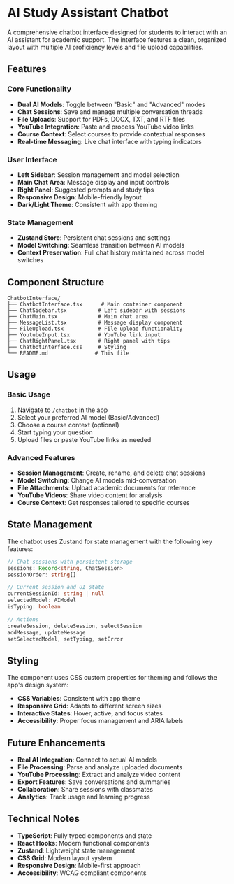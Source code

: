 # AI Study Assistant Chatbot

A comprehensive chatbot interface designed for students to interact with an AI assistant for academic support. The interface features a clean, organized layout with multiple AI proficiency levels and file upload capabilities.

## Features

### Core Functionality
- **Dual AI Models**: Toggle between "Basic" and "Advanced" modes
- **Chat Sessions**: Save and manage multiple conversation threads
- **File Uploads**: Support for PDFs, DOCX, TXT, and RTF files
- **YouTube Integration**: Paste and process YouTube video links
- **Course Context**: Select courses to provide contextual responses
- **Real-time Messaging**: Live chat interface with typing indicators

### User Interface
- **Left Sidebar**: Session management and model selection
- **Main Chat Area**: Message display and input controls
- **Right Panel**: Suggested prompts and study tips
- **Responsive Design**: Mobile-friendly layout
- **Dark/Light Theme**: Consistent with app theming

### State Management
- **Zustand Store**: Persistent chat sessions and settings
- **Model Switching**: Seamless transition between AI models
- **Context Preservation**: Full chat history maintained across model switches

## Component Structure

```
ChatbotInterface/
├── ChatbotInterface.tsx      # Main container component
├── ChatSidebar.tsx          # Left sidebar with sessions
├── ChatMain.tsx             # Main chat area
├── MessageList.tsx          # Message display component
├── FileUpload.tsx           # File upload functionality
├── YoutubeInput.tsx         # YouTube link input
├── ChatRightPanel.tsx       # Right panel with tips
├── ChatbotInterface.css     # Styling
└── README.md               # This file
```

## Usage

### Basic Usage
1. Navigate to `/chatbot` in the app
2. Select your preferred AI model (Basic/Advanced)
3. Choose a course context (optional)
4. Start typing your question
5. Upload files or paste YouTube links as needed

### Advanced Features
- **Session Management**: Create, rename, and delete chat sessions
- **Model Switching**: Change AI models mid-conversation
- **File Attachments**: Upload academic documents for reference
- **YouTube Videos**: Share video content for analysis
- **Course Context**: Get responses tailored to specific courses

## State Management

The chatbot uses Zustand for state management with the following key features:

```typescript
// Chat sessions with persistent storage
sessions: Record<string, ChatSession>
sessionOrder: string[]

// Current session and UI state
currentSessionId: string | null
selectedModel: AIModel
isTyping: boolean

// Actions
createSession, deleteSession, selectSession
addMessage, updateMessage
setSelectedModel, setTyping, setError
```

## Styling

The component uses CSS custom properties for theming and follows the app's design system:

- **CSS Variables**: Consistent with app theme
- **Responsive Grid**: Adapts to different screen sizes
- **Interactive States**: Hover, active, and focus states
- **Accessibility**: Proper focus management and ARIA labels

## Future Enhancements

- **Real AI Integration**: Connect to actual AI models
- **File Processing**: Parse and analyze uploaded documents
- **YouTube Processing**: Extract and analyze video content
- **Export Features**: Save conversations and summaries
- **Collaboration**: Share sessions with classmates
- **Analytics**: Track usage and learning progress

## Technical Notes

- **TypeScript**: Fully typed components and state
- **React Hooks**: Modern functional components
- **Zustand**: Lightweight state management
- **CSS Grid**: Modern layout system
- **Responsive Design**: Mobile-first approach
- **Accessibility**: WCAG compliant components
